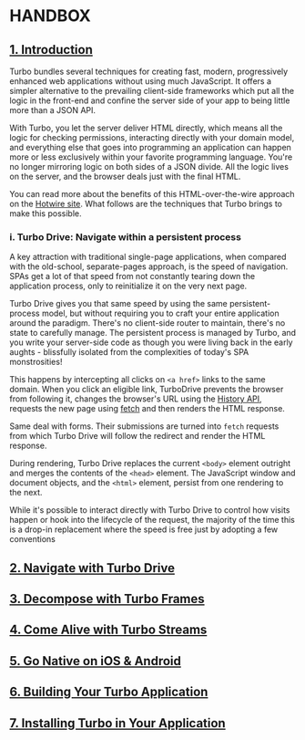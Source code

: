 # HANDBOX

## <u>1. Introduction</u>

Turbo bundles several techniques for creating fast, modern, progressively enhanced web applications without using much JavaScript. It offers a simpler alternative to the prevailing client-side frameworks which put all the logic in the front-end and confine the server side of your app to being little more than a JSON  API.

With Turbo, you let the server deliver HTML directly, which means all the logic for checking permissions, interacting directly with your domain model, and everything else that goes into programming an application can happen more or less exclusively within your favorite programming language. You're no longer mirroring logic on both sides of a JSON divide. All the logic lives on the server, and the browser deals just with the final HTML.

You can read more about the benefits of this HTML-over-the-wire approach on the [Hotwire site](https://hotwired.dev/). What follows are the techniques that Turbo brings to make this possible.

### i. Turbo Drive: Navigate within a persistent process

A key attraction with traditional single-page applications, when compared with the old-school, separate-pages approach, is the speed of navigation. SPAs get a lot of that speed from not constantly tearing down the application process, only to reinitialize it on the very next page.

Turbo Drive gives you that same speed by using the same persistent-process model, but without requiring you to craft your entire application around the paradigm. There's no client-side router to maintain, there's no state to carefully manage. The persistent process is managed by Turbo, and you write your server-side code as though you were living back in the early aughts - blissfully isolated from the complexities of today's SPA monstrosities!

This happens by intercepting all clicks on `<a href>` links to the same domain. When you click an eligible link, TurboDrive prevents the browser from following it, changes the browser's URL using the [History API](https://developer.mozilla.org/en-US/docs/Web/API/History), requests the new page using [fetch](https://developer.mozilla.org/en-US/docs/Web/API/fetch) and then renders the HTML response.

Same deal with forms. Their submissions are turned into `fetch` requests from which Turbo Drive will follow the redirect and render the HTML response.

During rendering, Turbo Drive replaces the current `<body>` element outright and merges the contents of the `<head>` element. The JavaScript window and document objects, and the `<html>` element, persist from one rendering to the next.

While it's possible to interact directly with Turbo Drive to control how visits happen or hook into the lifecycle of the request, the majority of the time this is a drop-in replacement where the speed is free just by adopting a few conventions

## <u>2. Navigate with Turbo Drive</u>

## <u>3. Decompose with Turbo Frames</u>

## <u>4. Come Alive with Turbo Streams</u>

## <u>5. Go Native on iOS & Android</u>

## <u>6. Building Your Turbo Application</u>

## <u>7. Installing Turbo in Your Application</u>
